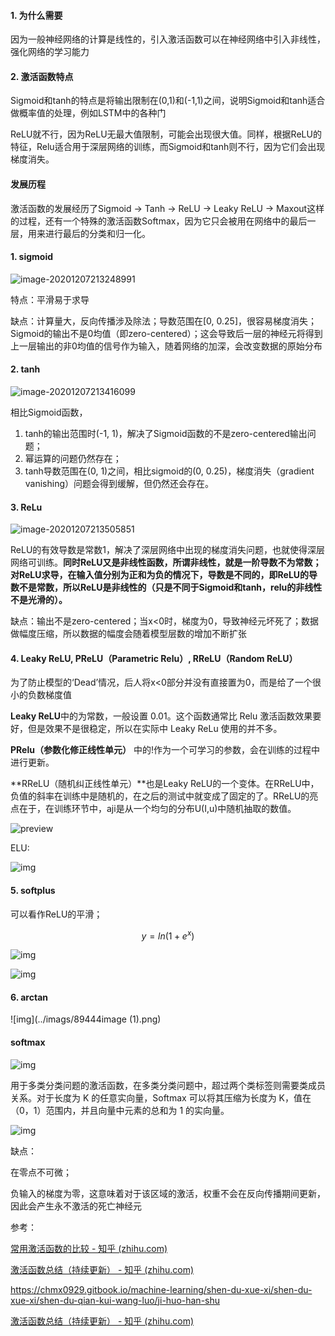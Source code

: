 #### 1.  为什么需要

因为一般神经网络的计算是线性的，引入激活函数可以在神经网络中引入非线性，强化网络的学习能力

#### 2. 激活函数特点

Sigmoid和tanh的特点是将输出限制在(0,1)和(-1,1)之间，说明Sigmoid和tanh适合做概率值的处理，例如LSTM中的各种门

ReLU就不行，因为ReLU无最大值限制，可能会出现很大值。同样，根据ReLU的特征，Relu适合用于深层网络的训练，而Sigmoid和tanh则不行，因为它们会出现梯度消失。



#### 发展历程

激活函数的发展经历了Sigmoid -> Tanh -> ReLU -> Leaky ReLU -> Maxout这样的过程，还有一个特殊的激活函数Softmax，因为它只会被用在网络中的最后一层，用来进行最后的分类和归一化。

#### 1. sigmoid

![image-20201207213248991](../imags/image-20201207213248991.png)

特点：平滑易于求导

缺点：计算量大，反向传播涉及除法；导数范围在[0, 0.25]，很容易梯度消失；Sigmoid的输出不是0均值（即zero-centered）；这会导致后一层的神经元将得到上一层输出的非0均值的信号作为输入，随着网络的加深，会改变数据的原始分布

#### 2. tanh

![image-20201207213416099](../imags/image-20201207213416099.png)

相比Sigmoid函数，

1. tanh的输出范围时(-1, 1)，解决了Sigmoid函数的不是zero-centered输出问题；
2. 幂运算的问题仍然存在；
3. tanh导数范围在(0, 1)之间，相比sigmoid的(0, 0.25)，梯度消失（gradient vanishing）问题会得到缓解，但仍然还会存在。

#### 3. ReLu

![image-20201207213505851](../imags/image-20201207213505851.png)

ReLU的有效导数是常数1，解决了深层网络中出现的梯度消失问题，也就使得深层网络可训练。**同时ReLU又是非线性函数，所谓非线性，就是一阶导数不为常数；对ReLU求导，在输入值分别为正和为负的情况下，导数是不同的，即ReLU的导数不是常数，所以ReLU是非线性的（只是不同于Sigmoid和tanh，relu的非线性不是光滑的）。**

缺点：输出不是zero-centered；当x<0时，梯度为0，导致神经元坏死了；数据做幅度压缩，所以数据的幅度会随着模型层数的增加不断扩张

#### 4. Leaky ReLU, PReLU（Parametric Relu）, RReLU（Random ReLU）

为了防止模型的‘Dead’情况，后人将x<0部分并没有直接置为0，而是给了一个很小的负数梯度值

**Leaky ReLU**中的为常数，一般设置 0.01。这个函数通常比 Relu 激活函数效果要好，但是效果不是很稳定，所以在实际中 Leaky ReLu 使用的并不多。

**PRelu（参数化修正线性单元）** 中的!作为一个可学习的参数，会在训练的过程中进行更新。

**RReLU（随机纠正线性单元）**也是Leaky ReLU的一个变体。在RReLU中，负值的斜率在训练中是随机的，在之后的测试中就变成了固定的了。RReLU的亮点在于，在训练环节中，aji是从一个均匀的分布U(I,u)中随机抽取的数值。

![preview](../imags/v2-96c799e1b9f0b80de1ca17e503e4c11a_r.jpg)

ELU:

![img](../imags/681.png)

#### 5. softplus

可以看作ReLU的平滑；

$$y=ln(1+e^x)$$

![img](../imags/L3Byb3h5L2h0dHBzL2ltYWdlczIwMTguY25ibG9ncy5jb20vYmxvZy8xMjUyODgyLzIwMTgwNy8xMjUyODgyLTIwMTgwNzA3MDk1MzM4ODQ5LTE3NTA5OTAzMjgucG5n.jpg)

![img](../imags/680.png)

#### 6. arctan

![img](../imags/89444image (1).png)

#### softmax

![img](images/edfc-kkmphps7573430.png)

用于多类分类问题的激活函数，在多类分类问题中，超过两个类标签则需要类成员关系。对于长度为 K 的任意实向量，Softmax 可以将其压缩为长度为 K，值在（0，1）范围内，并且向量中元素的总和为 1 的实向量。

![img](images/faef-kkmphps7573428.png)

缺点：

在零点不可微；

负输入的梯度为零，这意味着对于该区域的激活，权重不会在反向传播期间更新，因此会产生永不激活的死亡神经元



参考：

[常用激活函数的比较 - 知乎 (zhihu.com)](https://zhuanlan.zhihu.com/p/32610035)

[激活函数总结（持续更新） - 知乎 (zhihu.com)](https://zhuanlan.zhihu.com/p/73214810)

https://chmx0929.gitbook.io/machine-learning/shen-du-xue-xi/shen-du-xue-xi/shen-du-qian-kui-wang-luo/ji-huo-han-shu

[激活函数总结（持续更新） - 知乎 (zhihu.com)](https://zhuanlan.zhihu.com/p/73214810)